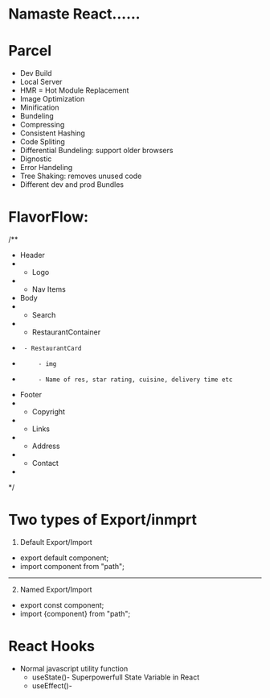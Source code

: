 # Namaste React......

# Parcel
- Dev Build
- Local Server
- HMR = Hot Module Replacement
- Image Optimization
- Minification
- Bundeling
- Compressing
- Consistent Hashing
- Code Spliting
- Differential Bundeling: support older browsers
- Dignostic
- Error Handeling
- Tree Shaking: removes unused code
- Different dev and prod Bundles



# FlavorFlow:
/**
 * Header
 *  - Logo
 *  - Nav Items
 * Body
 *  - Search
 *  - RestaurantContainer
 *      - RestaurantCard
 *          - img
 *          - Name of res, star rating, cuisine, delivery time etc
 * Footer
 *  - Copyright
 *  - Links
 *  - Address
 *  - Contact
 *
 */


 # Two types of Export/inmprt

 1. Default Export/Import
 - export default component;
 - import component from "path";
---------------------------------
2. Named Export/Import
- export const component;
- import {component} from "path";


# React Hooks
- Normal javascript utility function
    - useState()- Superpowerfull State Variable in React
    - useEffect()- 
